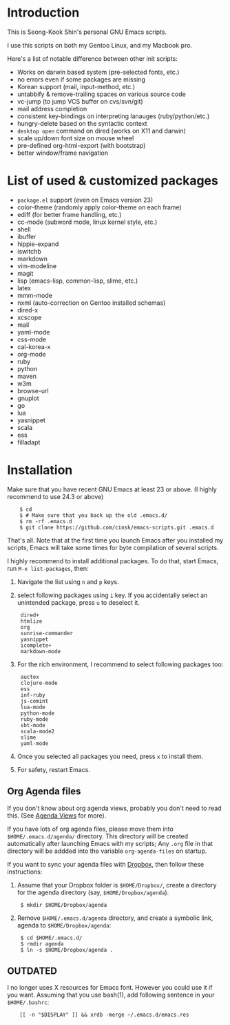
Introduction
============

This is Seong-Kook Shin's personal GNU Emacs scripts.

I use this scripts on both my Gentoo Linux, and my Macbook pro.

Here's a list of notable difference between other init scripts:

* Works on darwin based system (pre-selected fonts, etc.)
* no errors even if some packages are missing
* Korean support (mail, input-method, etc.)
* untabbify & remove-trailing spaces on various source code
* vc-jump (to jump VCS buffer on cvs/svn/git)
* mail address completion
* consistent key-bindings on interpreting lanauges (ruby/python/etc.)
* hungry-delete based on the syntactic context
* `desktop open` command on dired (works on X11 and darwin)
* scale up/down font size on mouse wheel
* pre-defined org-html-export (with bootstrap)
* better window/frame navigation

List of used & customized packages 
==================================

* `package.el` support (even on Emacs version 23)
* color-theme (randomly apply color-theme on each frame)
* ediff (for better frame handling, etc.)
* cc-mode (subword mode, linux kernel style, etc.)
* shell
* ibuffer
* hippie-expand
* iswitchb
* markdown
* vim-modeline
* magit
* lisp (emacs-lisp, common-lisp, slime, etc.)
* latex
* mmm-mode
* nxml (auto-correction on Gentoo installed schemas)
* dired-x
* xcscope
* mail
* yaml-mode
* css-mode
* cal-korea-x
* org-mode
* ruby
* python
* maven
* w3m
* browse-url
* gnuplot
* go
* lua
* yasnippet
* scala
* ess
* filladapt


Installation
============

Make sure that you have recent GNU Emacs at least 23 or above. (I
highly recommend to use 24.3 or above)

        $ cd
        $ # Make sure that you back up the old .emacs.d/
        $ rm -rf .emacs.d
        $ git clone https://github.com/cinsk/emacs-scripts.git .emacs.d

That's all.  Note that at the first time you launch Emacs after you
installed my scripts, Emacs will take some times for byte compilation
of several scripts.

I highly recommend to install additional packages.  To do that, start
Emacs, run `M-x list-packages`, then:

1. Navigate the list using `n` and `p` keys.
2. select following packages using `i` key.  If you accidentally select
   an unintended package, press `u` to deselect it.

        dired+
        htmlize
        org
        sunrise-commander
        yasnippet
        icomplete+
        markdown-mode

3. For the rich environment, I recommend to select following packages too:

        auctex
        clojure-mode
        ess
        inf-ruby
        js-comint
        lua-mode
        python-mode
        ruby-mode
        sbt-mode
        scala-mode2
        slime
        yaml-mode
    
4. Once you selected all packages you need, press `x` to install them.

5. For safety, restart Emacs.


Org Agenda files
----------------

If you don't know about org agenda views, probably you don't need to
read this.  (See
[Agenda Views](http://orgmode.org/manual/Agenda-Views.html) for more).

If you have lots of org agenda files, please move them into
`$HOME/.emacs.d/agenda/` directory.  This directory will be created
automatically after launching Emacs with my scripts;   Any `.org` file
in that directory will be addded into the variable `org-agenda-files` on
startup.


If you want to sync your agenda files with
[Dropbox](https://www.dropbox.com/), then follow these instructions:

1. Assume that your Dropbox folder is `$HOME/Dropbox/`, create a
   directory for the agenda directory (say, `$HOME/Dropbox/agenda`).

        $ mkdir $HOME/Dropbox/agenda
    
2. Remove `$HOME/.emacs.d/agenda` directory, and create a symbolic
   link, agenda to `$HOME/Dropbox/agenda`:

        $ cd $HOME/.emacs.d/
        $ rmdir agenda
        $ ln -s $HOME/Dropbox/agenda .

OUTDATED
--------

I no longer uses X resources for Emacs font.  However you could use it
if you want.  Assuming that you use bash(1), add following sentence in
your `$HOME/.bashrc`:

        [[ -n "$DISPLAY" ]] && xrdb -merge ~/.emacs.d/emacs.res

